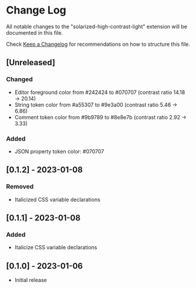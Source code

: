# Change Log
All notable changes to the "solarized-high-contrast-light" extension will be documented in this file.

Check [Keep a Changelog](http://keepachangelog.com/) for recommendations on how to structure this file.

## [Unreleased]
### Changed
- Editor foreground color from #242424 to #070707 (contrast ratio 14.18 → 20.14)
- String token color from #a55307 to #9e3a00 (contrast ratio 5.46 → 6.86)
- Comment token color from #9b9789 to #8e8e7b (contrast ratio 2.92 → 3.33)

### Added
- JSON property token color: #070707

## [0.1.2] - 2023-01-08
### Removed
- Italicized CSS variable declarations

## [0.1.1] - 2023-01-08
### Added
- Italicize CSS variable declarations

## [0.1.0] - 2023-01-06
- Initial release
